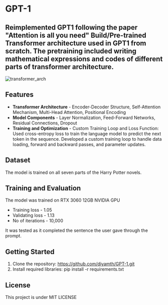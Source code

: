 # GPT-1
## Reimplemented GPT1 following the paper "Attention is all you need" Build/Pre-trained Transformer architecture used in GPT1 from scratch. The pretraining included writing mathematical expressions and codes of different parts of transformer architecture.

![transformer_arch](https://github.com/diyamth/GPT-1/assets/94824519/948b2f48-b86c-4771-b0a3-11ac2b4fb417)

## Features 
- **Transformer Architecture** - Encoder-Decoder Structure, Self-Attention Mechanism, Multi-Head Attention, Positional Encoding
- **Model Components** - Layer Normalization, Feed-Forward Networks, Residual Connections, Dropout
- **Training and Optimization** - Custom Training Loop and Loss Function: Used cross-entropy loss to train the language model to predict the next token in the sequence. Developed a custom training loop to handle data loading, forward and backward passes, and parameter updates.

## Dataset 
The model is trained on all seven parts of the Harry Potter novels. 

## Training and Evaluation 
The model was trained on RTX 3060 12GB NVIDIA GPU
 + Training loss - 1.05
 + Validating loss - 1.13
 + No of iterations - 10,000

It was tested as it completed the sentence the user gave through the prompt.

## Getting Started 
1. Clone the repository: https://github.com/diyamth/GPT-1.git
2. Install required libraries: pip install -r requirements.txt

## License 
This project is under MIT LICENSE

